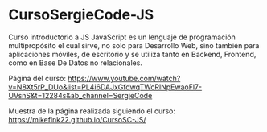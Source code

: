 # CursoSergieCode-JS

Curso introductorio a JS
JavaScript es un lenguaje de programación multipropósito el cual sirve, no solo para Desarrollo Web, sino también para aplicaciones móviles, de escritorio y se utiliza tanto en Backend, Frontend, como en Base De Datos no relacionales.

Página del curso:
https://www.youtube.com/watch?v=N8Xt5rP_DUo&list=PL4i6DAJxGfdwqTWcRlNpEwaoFl7-UVsnS&t=12284s&ab_channel=SergieCode

Muestra de la página realizada siguiendo el curso:
https://mikefink22.github.io/CursoSC-JS/



